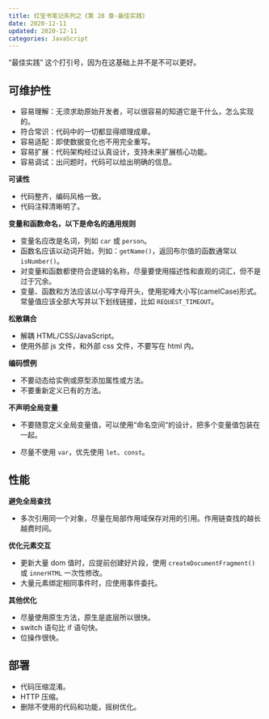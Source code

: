 ```yaml
---
title: 红宝书笔记系列之《第 28 章-最佳实践》
date: 2020-12-11
updated: 2020-12-11
categories: JavaScript
---
```


“最佳实践” 这个打引号，因为在这基础上并不是不可以更好。

## 可维护性

- 容易理解：无须求助原始开发者，可以很容易的知道它是干什么，怎么实现的。
- 符合常识：代码中的一切都显得顺理成章。
- 容易适配：即使数据变化也不用完全重写。
- 容易扩展：代码架构经过认真设计，支持未来扩展核心功能。
- 容易调试：出问题时，代码可以给出明确的信息。

**可读性**

- 代码整齐，编码风格一致。
- 代码注释清晰明了。

**变量和函数命名，以下是命名的通用规则**

- 变量名应改是名词，列如 `car` 或 `person`。
- 函数名应该以动词开始，列如：`getName()`，返回布尔值的函数通常以 `isNumber()`。
- 对变量和函数都使符合逻辑的名称，尽量要使用描述性和直观的词汇，但不是过于冗余。
- 变量、函数和方法应该以小写字母开头，使用驼峰大小写(camelCase)形式。常量值应该全部大写并以下划线链接，比如 `REQUEST_TIMEOUT`。

**松散耦合**

- 解耦 HTML/CSS/JavaScript。
- 使用外部 js 文件，和外部 css 文件，不要写在 html 内。

**编码惯例**

- 不要动态给实例或原型添加属性或方法。
- 不要重新定义已有的方法。

**不声明全局变量**

- 不要随意定义全局变量值，可以使用“命名空间“的设计，把多个变量值包装在一起。

- 尽量不使用 `var`，优先使用 `let`、`const`。

## 性能

**避免全局查找**

- 多次引用同一个对象，尽量在局部作用域保存对用的引用。作用链查找的越长越费时间。

**优化元素交互**

- 更新大量 dom 值时，应提前创建好片段，使用 `createDocumentFragment()` 或 `innerHTML` 一次性修改。
- 大量元素绑定相同事件时，应使用事件委托。

**其他优化**

- 尽量使用原生方法，原生是底层所以很快。
- switch 语句比 if 语句快。
- 位操作很快。

## 部署

- 代码压缩混淆。
- HTTP 压缩。
- 删除不使用的代码和功能，摇树优化。
